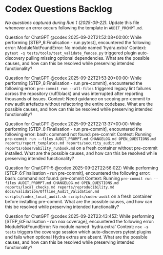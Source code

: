 # Codex Questions Backlog

_No questions captured during Run 1 (2025-09-22)._  Update this file whenever an error occurs following the template in `AUDIT_PROMPT.md`.

Question for ChatGPT @codex 2025-09-22T21:52:08+00:00:
While performing [STEP_6:Finalisation - run pytest], encountered the following error:
ModuleNotFoundError: No module named 'hydra.extra'
Context: `pytest -q tests/tools/test_validate_fences.py` triggered plugin auto-discovery pulling missing optional dependencies.
What are the possible causes, and how can this be resolved while preserving intended functionality?

Question for ChatGPT @codex 2025-09-22T21:53:20+00:00:
While performing [STEP_6:Finalisation - run pre-commit], encountered the following error:
`pre-commit run --all-files` triggered legacy lint failures across the repository (ruff/black) and was interrupted after reporting thousands of issues.
Context: Need guidance on scoping pre-commit to new audit artefacts without refactoring the entire codebase.
What are the possible causes, and how can this be resolved while preserving intended functionality?

Question for ChatGPT @codex 2025-09-22T22:13:37+00:00:
While performing [STEP_6:Finalisation - run pre-commit], encountered the following error:
bash: command not found: pre-commit
Context: Running `pre-commit run --files AUDIT_PROMPT.md CHANGELOG.md OPEN_QUESTIONS.md reports/report_templates.md reports/security_audit.md reports/observability_runbook.md` on a fresh container without pre-commit installed.
What are the possible causes, and how can this be resolved while preserving intended functionality?

Question for ChatGPT-5 @codex 2025-09-22T22:56:02Z:
While performing [STEP_6:Finalisation - run pre-commit], encountered the following error:
bash: command not found: pre-commit
Context: Running `pre-commit run --files AUDIT_PROMPT.md CHANGELOG.md OPEN_QUESTIONS.md reports/local_checks.md reports/reproducibility.md docs/validation/Offline_Audit_Validation.md scripts/codex_local_audit.sh scripts/codex-audit` on a fresh container before installing pre-commit.
What are the possible causes, and how can this be resolved while preserving intended functionality?

Question for ChatGPT @codex 2025-09-22T23:43:45Z:
While performing [STEP_6:Finalisation - run nox coverage], encountered the following error:
ModuleNotFoundError: No module named 'hydra.extra'
Context: `nox -s tests` triggers the coverage session which auto-discovers pytest plugins and fails when optional Hydra extras are absent.
What are the possible causes, and how can this be resolved while preserving intended functionality?

